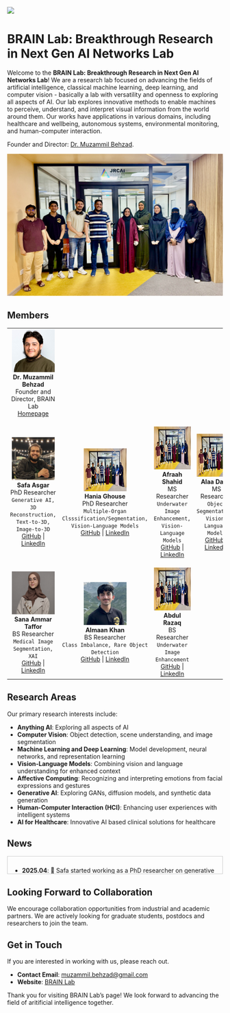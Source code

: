 ![](BRAINLab.png)
<h1>BRAIN Lab: Breakthrough Research in Next Gen AI Networks Lab</h1>

<p>Welcome to the <strong>BRAIN Lab: Breakthrough Research in Next Gen AI Networks Lab</strong>! We are a research lab focused on advancing the fields of artificial intelligence, classical machine learning, deep learning, and computer vision - basically a lab with versatility and openness to exploring all aspects of AI. Our lab explores innovative methods to enable machines to perceive, understand, and interpret visual information from the world around them. Our works have applications in various domains, including healthcare and wellbeing, autonomous systems, environmental monitoring, and human-computer interaction.</p>

Founder and Director: <a href="https://www.muzammilbehzad.com/">Dr. Muzammil Behzad</a>.

![](BRAINLabPeople.jpg)

<h2>Members</h2>

<table>
  <tr>
    <td align="center">
      <img src="Muzammil_picture.jpg" width="100" height="100"><br>
      <b>Dr. Muzammil Behzad</b><br>
      Founder and Director, BRAIN Lab<br>
      <a href="https://www.muzammilbehzad.com/">Homepage</a>
    </td>
  </tr>
  <tr>
    <td align="center">
      <img src="SAsghar.jpg" width="100" height="100"><br>
      <b>Safa Asgar</b><br>
      PhD Researcher<br>
      <code>Generative AI, 3D Reconstruction, Text-to-3D, Image-to-3D</code><br>
      <a href="https://github.com/SaFaUU">GitHub</a> | <a href="https://www.linkedin.com/in/safa-asgar/">LinkedIn</a>
    </td>
    <td align="center">
      <img src="BRAINLabPeople.jpg" width="100" height="100"><br>
      <b>Hania Ghouse</b><br>
      PhD Researcher<br>
      <code>Multiple-Organ Clsssification/Segmentation, Vision-Language Models</code><br>
      <a href="https://github.com/HaniaGhouse0407">GitHub</a> | <a href="https://in.linkedin.com/in/hania-ghouse-a86632201">LinkedIn</a>
    </td>
    <td align="center">
      <img src="BRAINLabPeople.jpg" width="100" height="100"><br>
      <b>Afraah Shahid</b><br>
      MS Researcher<br>
      <code>Underwater Image Enhancement, Vision-Language Models</code><br>
      <a href="https://github.com/AfrahMS">GitHub</a> | <a href="linkedin_link4">LinkedIn</a>
    </td>
    <td align="center">
      <img src="BRAINLabPeople.jpg" width="100" height="100"><br>
      <b>Alaa Dalaq</b><br>
      MS Researcher<br>
      <code>Object Segmentation, Vision-Language Models</code><br>
      <a href="github_link4">GitHub</a> | <a href="https://www.linkedin.com/in/afrah-shaahid-76967421a">LinkedIn</a>
    </td>
    <td align="center">
      <img src="BRAINLabPeople.jpg" width="100" height="100"><br>
      <b>Thuraya Alzubaidi</b><br>
      MS Researcher<br>
      <code>Medical Image Analysis, Multiple-Organ Segmentation, XAI, Vision-Language Models</code><br>
      <a href="github_link5">GitHub</a> | <a href="linkedin_link5">LinkedIn</a>
    </td>
  </tr>
  <tr>
    <td align="center">
      <img src="SAmmar.png" width="100" height="100"><br>
      <b>Sana Ammar Taffor</b><br>
      BS Researcher<br>
      <code>Medical Image Segmentation, XAI</code><br>
      <a href="https://github.com/sanataff">GitHub</a> | <a href="https://www.linkedin.com/in/sana-ammar-taffour-b0491a1b2">LinkedIn</a>
    </td>
    <td align="center">
      <img src="AKhan.jpg" width="100" height="100"><br>
      <b>Almaan Khan</b><br>
      BS Researcher<br>
      <code>Class Imbalance, Rare Object Detection</code><br>
      <a href="https://github.com/A1maan">GitHub</a> | <a href="https://www.linkedin.com/in/almaan-khan-85b9b4278/">LinkedIn</a>
    </td>
    <td align="center">
      <img src="BRAINLabPeople.jpg" width="100" height="100"><br>
      <b>Abdul Razaq</b><br>
      BS Researcher<br>
      <code>Underwater Image Enhancement</code><br>
      <a href="github_link8">GitHub</a> | <a href="linkedin_link8">LinkedIn</a>
    </td>
  </tr>
</table>



<h2>Research Areas</h2>

<p>Our primary research interests include:</p>
<ul>
  <li><strong>Anything AI</strong>: Exploring all aspects of AI</li>
  <li><strong>Computer Vision</strong>: Object detection, scene understanding, and image segmentation</li>
  <li><strong>Machine Learning and Deep Learning</strong>: Model development, neural networks, and representation learning</li>
  <li><strong>Vision-Language Models</strong>: Combining vision and language understanding for enhanced context</li>
  <li><strong>Affective Computing</strong>: Recognizing and interpreting emotions from facial expressions and gestures</li>
  <li><strong>Generative AI</strong>: Exploring GANs, diffusion models, and synthetic data generation</li>
  <li><strong>Human-Computer Interaction (HCI)</strong>: Enhancing user experiences with intelligent systems</li>
  <li><strong>AI for Healthcare</strong>: Innovative AI based clinical solutions for healthcare</li>
</ul>


<h2>News</h2>

<div style="height: 20px; overflow-y: scroll; border: 1px solid #ccc; padding: 10px;">

<ul>
  <li><b>2025.04</b>: 📣 Safa started working as a PhD researcher on generative AI for medical 3D data.</li>
  <li><b>2025.04</b>: 📣 Hania got admitted to PhD program at KFUPM, Saudi Arabia.</li>
  <li><b>2025.04</b>: 📣 Thuraya got admitted to MS program at KFUPM, Saudi Arabia.</li>
  <li><b>2025.04</b>: 📣 Sana and Thuraya's poster accepted in Women in Data Science (WiDS) 2025 poster competition in KFUPM, Saudi Arabia.</li>
  <li><b>2025.04</b>: 📣 Dr. Muzammil's paper accepted in 19th IEEE Int. Conf. on Automatic Face and Gesture Recognition 2025, Florida, US. </li>
  <li><b>2025.04</b>: 📣 Sana's poster accepted in 16th Student Research Conference on Applied Computing 2025, Abu Dhabi, UAE.</li>
  <li><b>2025.04</b>: 📣 Abdulmobeen's poster accepted in 16th Student Research Conference on Applied Computing 2025, Abu Dhabi, UAE.</li>  
  <li><b>2025.02</b>: 📣 Dr. Muzammil funded project on AI models for multimodal based differentiation of ocular neoplasia as PI is approved.</li> 
  <li><b>2025.02</b>: 📣 Dr. Muzammil participated in LEAP Conference in Riyadh, Saudi Arabia.</li>
  <li><b>2025.02</b>: 📣 Hania started working as a visiting researcher on multiple organ segmentation and medical analysis.</li>
  <li><b>2025.02</b>: 📣 Dr. Muzammil's funded project on vision language model for emotion recognition as PI approved.</li>  
  <li><b>2025.01</b>: 📣 Abdulmobeen started working as an undergrad researcher on tackling data imbalance in rare object detection.</li>
  <li><b>2025.01</b>: 📣 Thuraya started working as a visiting researcher on explainability of vision language models</li>
  <li><b>2025.01</b>: 📣 Abdulrazaq started working as an undergrad researcher on transformer models for underwater image enhancement.</li>
  <li><b>2025.01</b>: 📣 Sana started working as an undergrad researcher on explainability for medical image segmentation.</li>
  <li><b>2024.11</b>: 📣 Dr. Muzammil gave a seminar on emotion recogniton from 3D/4D faces in KFUPM, Saudi Arabia.</li>
  <li><b>2024.11</b>: 📣 Afraah's poster accepted in AITS poster competition in KFUPM, Saudi Arabia.</li>
  <li><b>2024.10</b>: 📣 Afraah's poster accepted in JRCAI poster competition in KFUPM, Saudi Arabia.</li>
  <li><b>2024.09</b>: 📣 Dr. Muzammil participated in Int. Conf. on Smart Mobility and Logistics Ecosystem (SMILE) in KFUPM, Saudi Arabia.</li>
  <li><b>2024.10</b>: 📣 Alaa started working as an MS researcher on vision language models for semantic segmentation.</li>
  <li><b>2024.09</b>: 📣 Dr. Muzammil participated in Global AI GAIN Summit in Riyadh, Saudi Arabia.</li>
  <li><b>2024.09</b>: 📣 Afraah started working as an MS researcher on underwater visual enhancements.</li>  
  <li><b>2024.09</b>: 📣 Dr. Muzammil affiliated as a research fellow with SDAIA-KFUPM Joint Research Centre on AI (JRC-AI), Saudi Arabia.</li>
  <li><b>2024.09</b>: 📣 Dr. Muzammil officially appointed as Mentor for the students of KFUPM, Saudi Arabia.</li>
</ul>

</div>





<h2>Looking Forward to Collaboration </h2>

<p>We encourage collaboration opportunities from industrial and academic partners. We are actively looking for graduate students, postdocs and researchers to join the team.

<h2>Get in Touch</h2>

<p>If you are interested in working with us, please reach out.</p>

<ul>
  <li><strong>Contact Email</strong>: <a href="mailto:muzammil.behzad@gmail.com">muzammil.behzad@gmail.com</a></li>
  <li><strong>Website</strong>: <a href="https://github.com/BRAIN-Lab-AI">BRAIN Lab</a></li>
</ul>

Thank you for visiting BRAIN Lab’s page! We look forward to advancing the field of aritificial intelligence together.</p>
